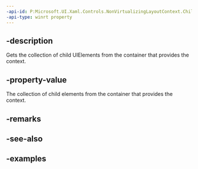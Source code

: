 ```yaml
---
-api-id: P:Microsoft.UI.Xaml.Controls.NonVirtualizingLayoutContext.Children
-api-type: winrt property
---
```


## -description

Gets the collection of child UIElements from the container that provides the context.

## -property-value

The collection of child elements from the container that provides the context.

## -remarks

## -see-also

## -examples

